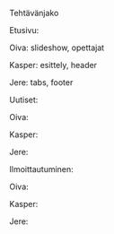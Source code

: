 Tehtävänjako

Etusivu:

Oiva: slideshow, opettajat

Kasper: esittely, header

Jere: tabs, footer

Uutiset:

Oiva: 

Kasper: 

Jere: 


Ilmoittautuminen:

Oiva: 

Kasper: 

Jere: 

